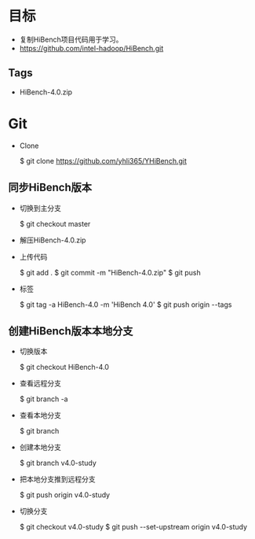 目标
====================
- 复制HiBench项目代码用于学习。
- https://github.com/intel-hadoop/HiBench.git

## Tags ##
- HiBench-4.0.zip

Git
====================
- Clone

	$ git clone https://github.com/yhli365/YHiBench.git

## 同步HiBench版本

- 切换到主分支

	$ git checkout master
	
- 解压HiBench-4.0.zip

- 上传代码

	$ git add .
	$ git commit -m "HiBench-4.0.zip"
	$ git push
	
- 标签

	$ git tag -a HiBench-4.0 -m 'HiBench 4.0'
	$ git push origin --tags

## 创建HiBench版本本地分支

- 切换版本

	$ git checkout HiBench-4.0
	
- 查看远程分支

	$ git branch -a
	
- 查看本地分支

	$ git branch
	
- 创建本地分支

	$ git branch v4.0-study
	
- 把本地分支推到远程分支

	$ git push origin v4.0-study
	
- 切换分支

	$ git checkout v4.0-study
	$ git push --set-upstream origin v4.0-study


